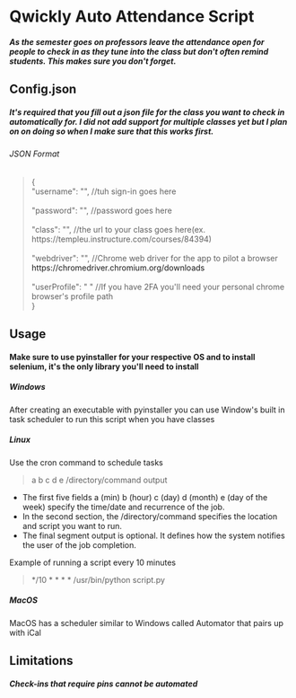 <h1>Qwickly Auto Attendance Script</h1>
<h5>As the semester goes on professors leave the attendance open for people to 
check in as they tune into the class but don't often remind students. This
makes sure you don't forget.</h5>

<h2>Config.json</h2>
<h5>It's required that you fill out a json file for the class you want to check
in automatically for. I did not add support for multiple classes yet but I plan on
on doing so when I make sure that this works first.</h5>

<h6>JSON Format</h6>
<blockquote>
{
<br>
  "username": "", //tuh sign-in goes here
  <br>
  <br>
  "password": "", //password goes here
  <br>
  <br>
  "class": "", //the url to your class goes here(ex. https://templeu.instructure.com/courses/84394)
  <br>
  <br>
  "webdriver": "", //Chrome web driver for the app to pilot a browser <a>https://chromedriver.chromium.org/downloads</a>
  <br>
  <br>
  "userProfile": " " //If you have 2FA you'll need your personal chrome browser's profile path
  <br>
}

</blockquote>

<h2>Usage</h2>
<h4>Make sure to use pyinstaller for your respective OS and to install selenium, it's the only library you'll need to install</h4>
<h5>Windows</h5>
After creating an executable with pyinstaller you can use Window's built in task scheduler to run this script when you have
classes
<h5>Linux</h5>
Use the cron command to schedule tasks
<blockquote>a b c d e /directory/command output</blockquote>
<ul>
<li>The first five fields a (min) b (hour) c (day) d (month) e (day of the week) specify the time/date and recurrence of the job.</li>
<li>In the second section, the /directory/command specifies the location and script you want to run.</li>
<li>The final segment output is optional. It defines how the system notifies the user of the job completion.</li>
</ul>

Example of running a script every 10 minutes

<blockquote>*/10 * * * * /usr/bin/python script.py</blockquote>

<h5>MacOS</h5>

MacOS has a scheduler similar to Windows called Automator that pairs up with iCal

<h2>Limitations</h2>
<h5>Check-ins that require pins cannot be automated</h5>

